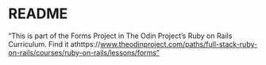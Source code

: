 # README

“This is part of the Forms Project in The Odin Project’s Ruby on Rails Curriculum. Find it athttps://www.theodinproject.com/paths/full-stack-ruby-on-rails/courses/ruby-on-rails/lessons/forms”
